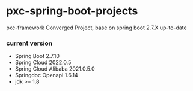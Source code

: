 # pxc-spring-boot-projects

pxc-framework Converged Project, base on spring boot 2.7.X up-to-date

### current version

- Spring Boot 2.7.10
- Spring Cloud 2022.0.5
- Spring Cloud Alibaba 2021.0.5.0
- Springdoc Openapi 1.6.14
- jdk >= 1.8